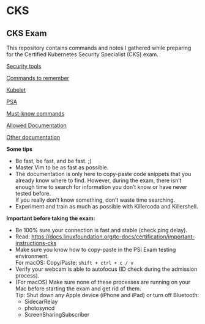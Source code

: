 # CKS

## CKS Exam

This repository contains commands and notes I gathered while preparing for the Certified Kubernetes Security Specialist (CKS) exam. 

[Security tools](Kubernetes-Security-tools/SecurityTools.md)

[Commands to remember](Command%20to%20remember.md)

[Kubelet](Kubelet.md)

[PSA](PSA.md)

[Must-know commands](Command%20to%20know.md)

[Allowed Documentation](Documentation/AllowedDocumentation.md)

[Other documentation](Documentation/OtherDocumentation.md)

**Some tips**
- Be fast, be fast, and be fast. ;)
- Master Vim to be as fast as possible.
- The documentation is only here to copy-paste code snippets that you already know where to find. However, during the exam, there isn’t enough time to search for information you don’t know or have never tested before.  
  If you really don’t know something, don’t waste time searching.
- Experiment and train as much as possible with Killercoda and Killershell.

**Important before taking the exam:**
- Be 100% sure your connection is fast and stable (check ping delay).
- Read: https://docs.linuxfoundation.org/tc-docs/certification/important-instructions-cks
- Make sure you know how to copy-paste in the PSI Exam testing environment.  
  For macOS: Copy/Paste: `shift + ctrl + c / v`
- Verify your webcam is able to autofocus (ID check during the admission process).
- (For macOS) Make sure none of these processes are running on your Mac before starting the exam and get rid of them.  
  Tip: Shut down any Apple device (iPhone and iPad) or turn off Bluetooth:
    - SidecarRelay
    - photosyncd
    - ScreenSharingSubscriber